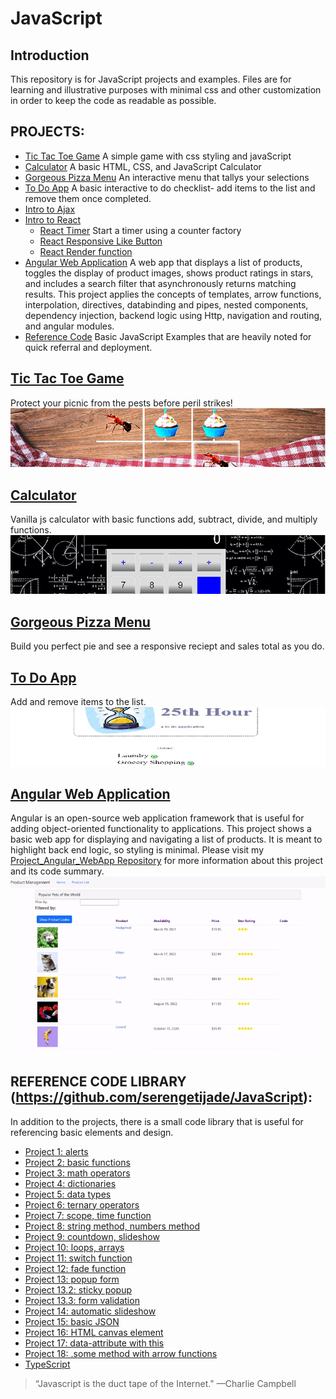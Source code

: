 # JavaScript

## Introduction
This repository is for JavaScript projects and examples. Files are for learning and illustrative purposes with minimal css and other customization in order to keep the code as readable as possible. 

## PROJECTS:
- [Tic Tac Toe Game](https://github.com/serengetijade/JavaScript/tree/main/TicTacToe) A simple game with css styling and javaScript
- [Calculator](https://github.com/serengetijade/JavaScript/tree/main/Calculator) A basic HTML, CSS, and JavaScript Calculator
- [Gorgeous Pizza Menu](https://github.com/serengetijade/JavaScript/tree/main/Gorgeous-Pizza-Menu) An interactive menu that tallys your selections
- [To Do App](https://github.com/serengetijade/JavaScript/tree/main/ToDo-App) A basic interactive to do checklist- add items to the list and remove them once completed.
- [Intro to Ajax](https://github.com/serengetijade/JavaScript/tree/main/AJAX/AJAX1-BasicRequestResponse)
- [Intro to React](https://github.com/serengetijade/JavaScript/tree/main/React_Projects)
    - [React Timer](https://github.com/serengetijade/JavaScript/tree/main/React_Projects/React1-counter-factory) Start a timer using a counter factory
    - [React Responsive Like Button](https://github.com/serengetijade/JavaScript/tree/main/React_Projects/React2-like-button)
    - [React Render function](https://github.com/serengetijade/JavaScript/tree/main/React_Projects/React3-JSX)
- [Angular Web Application](https://github.com/serengetijade/Project_Angular_WebApp) A web app that displays a list of products, toggles the display of product images, shows product ratings in stars, and includes a search filter that asynchronously returns matching results. This project applies the concepts of templates, arrow functions, interpolation, directives, databinding and pipes, nested components, dependency injection, backend logic using Http, navigation and routing, and angular modules. 
- [Reference Code](https://github.com/serengetijade/JavaScript) Basic JavaScript Examples that are heavily noted for quick referral and deployment.

## [Tic Tac Toe Game](https://github.com/serengetijade/JavaScript/tree/main/TicTacToe)
Protect your picnic from the pests before peril strikes!
![Preview of Tic Tac Toe Game](https://raw.githubusercontent.com/serengetijade/JavaScript/main/TicTacToe/images/tictactoe.jpg)
## [Calculator](https://github.com/serengetijade/JavaScript/tree/main/Calculator)
Vanilla js calculator with basic functions add, subtract, divide, and multiply functions. 
![Preview of Calculator](https://github.com/serengetijade/JavaScript/blob/main/Calculator/img/calculator.jpg?raw=true)
## [Gorgeous Pizza Menu](https://github.com/serengetijade/JavaScript/tree/main/Gorgeous-Pizza-Menu)
Build you perfect pie and see a responsive reciept and sales total as you do. 
## [To Do App](https://github.com/serengetijade/JavaScript/tree/main/ToDo-App)
Add and remove items to the list.
![Preview of To Do App](https://github.com/serengetijade/JavaScript/blob/main/ToDo-App/img/ToDoApp.jpg?raw=true)
## [Angular Web Application](https://github.com/serengetijade/Project_Angular_WebApp) 
Angular is an open-source web application framework that is useful for adding object-oriented functionality to applications. This project shows a basic web app for displaying  and navigating a list of products. It is meant to highlight back end logic, so styling is minimal. Please visit my [Project_Angular_WebApp Repository](https://github.com/serengetijade/Project_Angular_WebApp) for more information about this project and its code summary.   
![Angular_Demo](https://github.com/serengetijade/Project_Angular_WebApp/blob/main/src/assets/readmeImages/AngularDemo.gif)

## REFERENCE CODE LIBRARY (https://github.com/serengetijade/JavaScript):
In addition to the projects, there is a small code library that is useful for referencing basic elements and design. 
- [Project 1: alerts](https://github.com/serengetijade/JavaScript/tree/main/Basic-JavaScript-Projects/Project1-expressions-alert)
- [Project 2: basic functions](https://github.com/serengetijade/JavaScript/tree/main/Basic-JavaScript-Projects/Project2-functions)
- [Project 3: math operators](https://github.com/serengetijade/JavaScript/tree/main/Basic-JavaScript-Projects/Project3-math-operators)
- [Project 4: dictionaries](https://github.com/serengetijade/JavaScript/tree/main/Basic-JavaScript-Projects/Project4-dictionaries)
- [Project 5: data types](https://github.com/serengetijade/JavaScript/tree/main/Basic-JavaScript-Projects/Project5-type)
- [Project 6: ternary operators](https://github.com/serengetijade/JavaScript/tree/main/Basic-JavaScript-Projects/Project6-ternary-operators-constructors)
- [Project 7: scope, time function](https://github.com/serengetijade/JavaScript/tree/main/Basic-JavaScript-Projects/Project7-scope-time-function)
- [Project 8: string method, numbers method](https://github.com/serengetijade/JavaScript/tree/main/Basic-JavaScript-Projects/Project8-string-numbers-methods)
- [Project 9: countdown, slideshow](https://github.com/serengetijade/JavaScript/tree/main/Basic-JavaScript-Projects/Project9-countdown-slideshow)
- [Project 10: loops, arrays](https://github.com/serengetijade/JavaScript/tree/main/Basic-JavaScript-Projects/Project10-loops-arrays)
- [Project 11: switch function ](https://github.com/serengetijade/JavaScript/tree/main/Basic-JavaScript-Projects/Project11-switch)
- [Project 12: fade function ](https://github.com/serengetijade/JavaScript/tree/main/Basic-JavaScript-Projects/Project12-fade)
- [Project 13: popup form](https://github.com/serengetijade/JavaScript/tree/main/Basic-JavaScript-Projects/Project13-popup-form)
- [Project 13.2: sticky popup](https://github.com/serengetijade/JavaScript/tree/main/Basic-JavaScript-Projects/Project13.2-sticky-popup)
- [Project 13.3: form validation](https://github.com/serengetijade/JavaScript/tree/main/Basic-JavaScript-Projects/Project13.3-form-validation)
- [Project 14: automatic slideshow](https://github.com/serengetijade/JavaScript/tree/main/Basic-JavaScript-Projects/Project14-automatic-slideshow)
- [Project 15: basic JSON](https://github.com/serengetijade/JavaScript/tree/main/Basic-JavaScript-Projects/Project15-basic-JSON)
- [Project 16: HTML canvas element](https://github.com/serengetijade/JavaScript/tree/main/Basic-JavaScript-Projects/Project16-HTML-canvas)
- [Project 17: data-attribute with this](https://github.com/serengetijade/JavaScript/tree/main/Basic-JavaScript-Projects/Project17-data-attribute-this)
- [Project 18: .some method with arrow functions](https://github.com/serengetijade/JavaScript/tree/main/Basic-JavaScript-Projects/Project18-some-method-with-arrow-functions)
- [TypeScript](https://github.com/serengetijade/JavaScript/tree/main/TypeScript)

>“Javascript is the duct tape of the Internet."
—Charlie Campbell